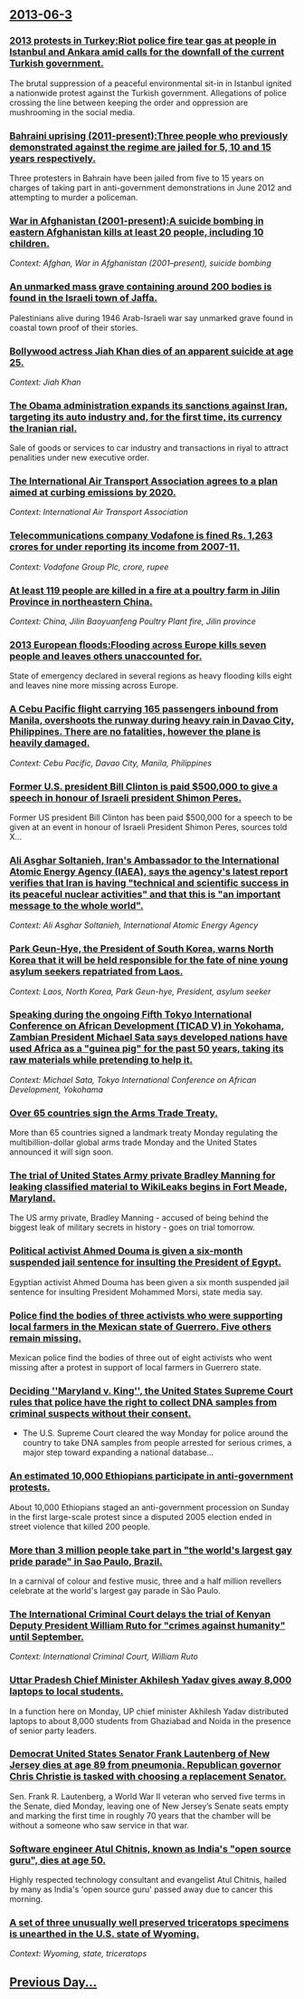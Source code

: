 ## [2013-06-3](/news/2013/06/3/index.md)

### [2013 protests in Turkey:Riot police fire tear gas at people in Istanbul and Ankara amid calls for the downfall of the current Turkish government. ](/news/2013/06/3/2013-protests-in-turkey-priot-police-fire-tear-gas-at-people-in-istanbul-and-ankara-amid-calls-for-the-downfall-of-the-current-turkish-gover.md)
The brutal suppression of a peaceful environmental sit-in in Istanbul ignited a nationwide protest against the Turkish government. Allegations of police crossing the line between keeping the order and oppression are mushrooming in the social media.

### [Bahraini uprising (2011-present):Three people who previously demonstrated against the regime are jailed for 5, 10 and 15 years respectively. ](/news/2013/06/3/bahraini-uprising-2011apresent-pthree-people-who-previously-demonstrated-against-the-regime-are-jailed-for-5-10-and-15-years-respective.md)
Three protesters in Bahrain have been jailed from five to 15 years on charges of taking part in anti-government demonstrations in June 2012 and attempting to murder a policeman.

### [War in Afghanistan (2001-present):A suicide bombing in eastern Afghanistan kills at least 20 people, including 10 children. ](/news/2013/06/3/war-in-afghanistan-2001apresent-pa-suicide-bombing-in-eastern-afghanistan-kills-at-least-20-people-including-10-children.md)
_Context: Afghan, War in Afghanistan (2001–present), suicide bombing_

### [An unmarked mass grave containing around 200 bodies is found in the Israeli town of Jaffa. ](/news/2013/06/3/an-unmarked-mass-grave-containing-around-200-bodies-is-found-in-the-israeli-town-of-jaffa.md)
Palestinians alive during 1946 Arab-Israeli war say unmarked grave found in coastal town proof of their stories.

### [Bollywood actress Jiah Khan dies of an apparent suicide at age 25. ](/news/2013/06/3/bollywood-actress-jiah-khan-dies-of-an-apparent-suicide-at-age-25.md)
_Context: Jiah Khan_

### [The Obama administration expands its sanctions against Iran, targeting its auto industry and, for the first time, its currency the Iranian rial. ](/news/2013/06/3/the-obama-administration-expands-its-sanctions-against-iran-targeting-its-auto-industry-and-for-the-first-time-its-currency-the-iranian-r.md)
Sale of goods or services to car industry and transactions in riyal to attract penalities under new executive order.

### [The International Air Transport Association agrees to a plan aimed at curbing emissions by 2020. ](/news/2013/06/3/the-international-air-transport-association-agrees-to-a-plan-aimed-at-curbing-emissions-by-2020.md)
_Context: International Air Transport Association_

### [Telecommunications company Vodafone is fined Rs. 1,263 crores for under reporting its income from 2007-11. ](/news/2013/06/3/telecommunications-company-vodafone-is-fined-rs-1-263-crores-for-under-reporting-its-income-from-2007-11.md)
_Context: Vodafone Group Plc, crore, rupee_

### [At least 119 people are killed in a fire at a poultry farm in Jilin Province in northeastern China. ](/news/2013/06/3/at-least-119-people-are-killed-in-a-fire-at-a-poultry-farm-in-jilin-province-in-northeastern-china.md)
_Context: China, Jilin Baoyuanfeng Poultry Plant fire, Jilin province_

### [2013 European floods:Flooding across Europe kills seven people and leaves others unaccounted for. ](/news/2013/06/3/2013-european-floods-pflooding-across-europe-kills-seven-people-and-leaves-others-unaccounted-for.md)
State of emergency declared in several regions as heavy flooding kills eight and leaves nine more missing across Europe.

### [A Cebu Pacific flight carrying 165 passengers inbound from Manila, overshoots the runway during heavy rain in Davao City, Philippines. There are no fatalities, however the plane is heavily damaged. ](/news/2013/06/3/a-cebu-pacific-flight-carrying-165-passengers-inbound-from-manila-overshoots-the-runway-during-heavy-rain-in-davao-city-philippines-there.md)
_Context: Cebu Pacific, Davao City, Manila, Philippines_

### [Former U.S. president Bill Clinton is paid $500,000 to give a speech in honour of Israeli president Shimon Peres. ](/news/2013/06/3/former-u-s-president-bill-clinton-is-paid-500-000-to-give-a-speech-in-honour-of-israeli-president-shimon-peres.md)
Former US president Bill Clinton has been paid $500,000 for a speech to be given at an event in honour of Israeli President Shimon Peres, sources told X...

### [Ali Asghar Soltanieh, Iran's Ambassador to the International Atomic Energy Agency (IAEA), says the agency's latest report verifies that Iran is having "technical and scientific success in its peaceful nuclear activities" and that this is "an important message to the whole world". ](/news/2013/06/3/ali-asghar-soltanieh-iran-s-ambassador-to-the-international-atomic-energy-agency-iaea-says-the-agency-s-latest-report-verifies-that-iran.md)
_Context: Ali Asghar Soltanieh, International Atomic Energy Agency_

### [Park Geun-Hye, the President of South Korea, warns North Korea that it will be held responsible for the fate of nine young asylum seekers repatriated from Laos. ](/news/2013/06/3/park-geun-hye-the-president-of-south-korea-warns-north-korea-that-it-will-be-held-responsible-for-the-fate-of-nine-young-asylum-seekers-re.md)
_Context: Laos, North Korea, Park Geun-hye, President, asylum seeker_

### [Speaking during the ongoing Fifth Tokyo International Conference on African Development (TICAD V) in Yokohama, Zambian President Michael Sata says developed nations have used Africa as a "guinea pig" for the past 50 years, taking its raw materials while pretending to help it. ](/news/2013/06/3/speaking-during-the-ongoing-fifth-tokyo-international-conference-on-african-development-ticad-v-in-yokohama-zambian-president-michael-sat.md)
_Context: Michael Sata, Tokyo International Conference on African Development, Yokohama_

### [Over 65 countries sign the Arms Trade Treaty. ](/news/2013/06/3/over-65-countries-sign-the-arms-trade-treaty.md)
More than 65 countries signed a landmark treaty Monday regulating the multibillion-dollar global arms trade Monday and the United States announced it will sign soon.

### [The trial of United States Army private Bradley Manning for leaking classified material to WikiLeaks begins in Fort Meade, Maryland. ](/news/2013/06/3/the-trial-of-united-states-army-private-bradley-manning-for-leaking-classified-material-to-wikileaks-begins-in-fort-meade-maryland.md)
The US army private, Bradley Manning - accused of being behind the biggest leak of military secrets in history - goes on trial tomorrow.

### [Political activist Ahmed Douma is given a six-month suspended jail sentence for insulting the President of Egypt. ](/news/2013/06/3/political-activist-ahmed-douma-is-given-a-six-month-suspended-jail-sentence-for-insulting-the-president-of-egypt.md)
Egyptian activist Ahmed Douma has been given a six month suspended jail sentence for insulting President Mohammed Morsi, state media say.

### [Police find the bodies of three activists who were supporting local farmers in the Mexican state of Guerrero. Five others remain missing. ](/news/2013/06/3/police-find-the-bodies-of-three-activists-who-were-supporting-local-farmers-in-the-mexican-state-of-guerrero-five-others-remain-missing.md)
Mexican police find the bodies of three out of eight activists who went missing after a protest in support of local farmers in Guerrero state.

### [Deciding ''Maryland v. King'', the United States Supreme Court rules that police have the right to collect DNA samples from criminal suspects without their consent. ](/news/2013/06/3/deciding-maryland-v-king-the-united-states-supreme-court-rules-that-police-have-the-right-to-collect-dna-samples-from-criminal-suspect.md)
- The U.S. Supreme Court cleared the way Monday for police around the country to take DNA samples from people arrested for serious crimes, a major step toward expanding a national database...

### [An estimated 10,000 Ethiopians participate in anti-government protests. ](/news/2013/06/3/an-estimated-10-000-ethiopians-participate-in-anti-government-protests.md)
About 10,000 Ethiopians staged an anti-government procession on Sunday in the first large-scale protest since a disputed 2005 election ended in street violence that killed 200 people.

### [More than 3 million people take part in "the world's largest gay pride parade" in Sao Paulo, Brazil. ](/news/2013/06/3/more-than-3-million-people-take-part-in-the-world-s-largest-gay-pride-parade-in-sao-paulo-brazil.md)
In a carnival of colour and festive music, three and a half million revellers celebrate at the world&#039;s largest gay parade in S&atilde;o Paulo.

### [The International Criminal Court delays the trial of Kenyan Deputy President William Ruto for "crimes against humanity" until September. ](/news/2013/06/3/the-international-criminal-court-delays-the-trial-of-kenyan-deputy-president-william-ruto-for-crimes-against-humanity-until-september.md)
_Context: International Criminal Court, William Ruto_

### [Uttar Pradesh Chief Minister Akhilesh Yadav gives away 8,000 laptops to local students. ](/news/2013/06/3/uttar-pradesh-chief-minister-akhilesh-yadav-gives-away-8-000-laptops-to-local-students.md)
In a function here on Monday, UP chief minister Akhilesh Yadav distributed laptops to about 8,000 students from Ghaziabad and Noida in the presence of senior party leaders.

### [Democrat United States Senator Frank Lautenberg of New Jersey dies at age 89 from pneumonia. Republican governor Chris Christie is tasked with choosing a replacement Senator. ](/news/2013/06/3/democrat-united-states-senator-frank-lautenberg-of-new-jersey-dies-at-age-89-from-pneumonia-republican-governor-chris-christie-is-tasked-wi.md)
Sen. Frank R. Lautenberg, a World War II veteran who served five terms in the Senate, died Monday, leaving one of New Jersey&#8217;s Senate seats empty and marking the first time in roughly 70 years that the chamber will be without a someone who saw service in that war. 

### [Software engineer Atul Chitnis, known as India's "open source guru", dies at age 50. ](/news/2013/06/3/software-engineer-atul-chitnis-known-as-india-s-open-source-guru-dies-at-age-50.md)
Highly respected technology consultant and evangelist Atul Chitnis, hailed by many as India&#039;s &#039;open source guru&#039; passed away due to cancer this morning.

### [A set of three unusually well preserved triceratops specimens is unearthed in the U.S. state of Wyoming. ](/news/2013/06/3/a-set-of-three-unusually-well-preserved-triceratops-specimens-is-unearthed-in-the-u-s-state-of-wyoming.md)
_Context: Wyoming, state, triceratops_

## [Previous Day...](/news/2013/06/2/index.md)

